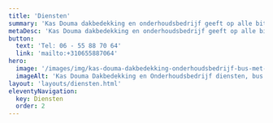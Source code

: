 ```yaml
---
title: 'Diensten'
summary: 'Kas Douma dakbedekking en onderhoudsbedrijf geeft op alle bitumineuze daken en zinkwerk 10 jaar garantie op de materiaal en verwerking. Op alle pannendaken ontvangt u zelfs 15 jaar garantie. Hiervoor ontvangt u bij oplevering een certificaat.'
metaDesc: 'Kas Douma dakbedekking en onderhoudsbedrijf geeft op alle bitumineuze daken en zinkwerk 10 jaar garantie op de materiaal en verwerking. Interesse? Neem contact met ons op!'
button:
  text: 'Tel: 06 - 55 88 70 64'
  link: 'mailto:+310655887064'
hero:
  image: '/images/img/kas-douma-dakbedekking-onderhoudsbedrijf-bus-met-ladder.jpg'
  imageAlt: 'Kas Douma Dakbedekking en Onderhoudsbedrijf diensten, bus met ladder'
layout: 'layouts/diensten.html'
eleventyNavigation:
  key: Diensten
  order: 2
---
```

